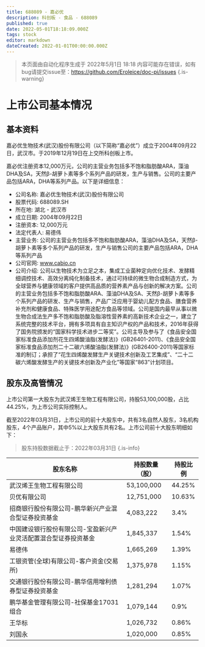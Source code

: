 ```yaml
---
title: 688089 - 嘉必优
description: 科创板 - 食品 - 688089
published: true
date: 2022-05-01T18:18:09.000Z
tags: stock
editor: markdown
dateCreated: 2022-01-01T00:00:00.000Z
---
```


> 本页面由自动化程序生成于 2022年5月1日 18:18
> 内容可能存在错误，如有bug请提交issue至：https://github.com/Eroleice/doc-pi/issues
{.is-warning}

# 上市公司基本情况

## 基本资料

嘉必优生物技术(武汉)股份有限公司（以下简称“嘉必优”）成立于2004年09月22日，武汉市。于2019年12月19日在上交所科创板上市。

嘉必优注册资本12,000万元，公司的主营业务包括多不饱和脂肪酸ARA，藻油DHA及SA，天然β-胡萝卜素等多个系列产品的研发，生产与销售。公司的主要产品包括ARA，DHA等系列产品。以下是详细信息：

- 公司名称: 嘉必优生物技术(武汉)股份有限公司
- 股票代码: 688089.SH
- 所在地: 湖北 - 武汉市
- 成立日期: 2004年09月22日
- 注册资本: 12,000万元
- 法定代表人: 易德伟
- 主营业务: 公司的主营业务包括多不饱和脂肪酸ARA，藻油DHA及SA，天然β-胡萝卜素等多个系列产品的研发，生产与销售公司的主要产品包括ARA，DHA等系列产品
- 公司官网: www.cabio.cn
- 公司介绍: 公司以生物技术为立足之本，集成工业菌种定向优化技术、发酵精细调控技术、高效分离纯化制备技术，通过可持续的微生物合成制造方式，为全球营养与健康领域的客户提供高品质的营养素产品与创新的解决方案。公司的主营业务包括多不饱和脂肪酸ARA、藻油DHA及SA、天然β-胡萝卜素等多个系列产品的研发、生产与销售，产品广泛应用于婴幼儿配方食品、膳食营养补充剂和健康食品、特殊医学用途配方食品等领域。公司是国内最早从事以微生物合成法生产多不饱和脂肪酸及脂溶性营养素的高新技术企业之一，建立了系统完整的技术平台，拥有多项具有自主知识产权的产品和技术，2016年获得了国务院颁发的“国家科学技术进步二等奖”。公司主导及参与了《食品安全国家标准食品添加剂花生四烯酸油脂(发酵法)》(GB26401-2011)、《食品安全国家标准食品添加剂二十二碳六烯酸油脂(发酵法)》(GB26400-2011)等国家标准的制订；承担了“花生四烯酸发酵生产关键技术创新及工艺集成”、“二十二碳六烯酸发酵生产的关键技术创新及产业化”等国家“863”计划项目。


## 股东及高管情况

上市公司第一大股东为武汉烯王生物工程有限公司，持股53,100,000股，占比44.25%，为上市公司实际控制人。

截至2022年03月31日，上市公司的前十大股东中，共有3名自然人股东，3名机构股东，4个产品账户，其中5%以上大股东共有2名。上市公司前十大股东明细如下：

> 股东持股数据截止于：2022年03月31日
{.is-info}

| 股东名称 | 持股数量（股） | 持股比例 |
| --- | --- | --- |
| 武汉烯王生物工程有限公司 | 53,100,000 | 44.25% |
| 贝优有限公司 | 12,751,000 | 10.63% |
| 招商银行股份有限公司-鹏华新兴产业混合型证券投资基金 | 4,083,222 | 3.4% |
| 中国建设银行股份有限公司-宝盈新兴产业灵活配置混合型证券投资基金 | 1,845,337 | 1.54% |
| 易德伟 | 1,665,269 | 1.39% |
| 工银资管(全球)有限公司-客户资金(交易所) | 1,375,978 | 1.15% |
| 交通银行股份有限公司-鹏华信用增利债券型证券投资基金 | 1,281,294 | 1.07% |
| 鹏华基金管理有限公司-社保基金17031组合 | 1,079,144 | 0.9% |
| 王华标 | 1,026,732 | 0.86% |
| 刘国永 | 1,020,000 | 0.85% |




